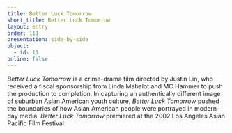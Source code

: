 ```yaml
---
title: Better Luck Tomorrow
short_title: Better Luck Tomorrow
layout: entry
order: 111
presentation: side-by-side
object:
  - id: 11
online: false
---
```


*Better Luck Tomorrow* is a crime-drama film directed by Justin Lin, who received a fiscal sponsorship from Linda Mabalot and MC Hammer to push the production to completion. In capturing an authentically different image of suburban Asian American youth culture, *Better Luck Tomorrow* pushed the boundaries of how Asian American people were portrayed in modern-day media. *Better Luck Tomorrow* premiered at the 2002 Los Angeles Asian Pacific Film Festival. 
